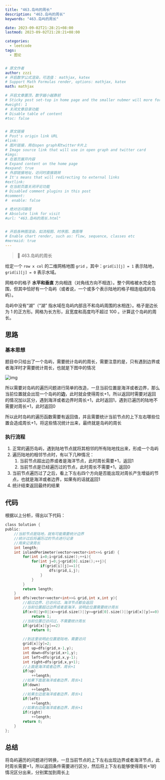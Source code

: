 ```yaml
---
title: "463.岛屿的周长"
description: "463.岛屿的周长"
keywords: "463.岛屿的周长"

date: 2023-09-02T21:28:21+08:00
lastmod: 2023-09-02T21:28:21+08:00

categories:
  - leetcode
tags:
  - 图论


# 原文作者
author: zzzi
# 开启数学公式渲染，可选值： mathjax, katex
# Support Math Formulas render, options: mathjax, katex
math: mathjax

# 开启文章置顶，数字越小越靠前
# Sticky post set-top in home page and the smaller nubmer will more forward.
#weight: 1
# 关闭文章目录功能
# Disable table of content
#toc: false


# 原文链接
# Post's origin link URL
#link:
# 图片链接，用在open graph和twitter卡片上
# Image source link that will use in open graph and twitter card
#imgs:
# 在首页展开内容
# Expand content on the home page
#expand: true
# 外部链接地址，访问时直接跳转
# It's means that will redirecting to external links
#extlink:
# 在当前页面关闭评论功能
# Disabled comment plugins in this post
#comment:
#  enable: false

# 绝对访问路径
# Absolute link for visit
#url: "463.岛屿的周长.html"


# 开启各种图渲染，如流程图、时序图、类图等
# Enable chart render, such as: flow, sequence, classes etc
#mermaid: true
---
```


>👦 463.岛屿的周长

给定一个 `row x col` 的二维网格地图 `grid` ，其中：`grid[i][j] = 1` 表示陆地， `grid[i][j] = 0` 表示水域。

网格中的格子 **水平和垂直** 方向相连（对角线方向不相连）。整个网格被水完全包围，但其中恰好有一个岛屿（或者说，一个或多个表示陆地的格子相连组成的岛屿）。

岛屿中没有“湖”（“湖” 指水域在岛屿内部且不和岛屿周围的水相连）。格子是边长为 1 的正方形。网格为长方形，且宽度和高度均不超过 100 。计算这个岛屿的周长。

<!--more-->

## 思路

### 基本思想

题目中只给出了一个岛屿，需要统计岛屿的周长，需要注意的是，只有遇到边界或者海洋时才需要统计周长，也就是下图中的情况

![img](https://assets.leetcode-cn.com/aliyun-lc-upload/uploads/2018/10/12/island.png)

所以需要对岛屿的遍历问题进行简单的改造，一旦当前位置是海洋或者边界，那么当前位置就会出现一个岛屿的**边**，此时就会使得周长+1，所以返回时需要对返回的情况加以区分，遇到海洋或者边界时周长+1，此时返回1，遇到已遍历的陆地不需要对周长+1，此时返回0

所以此时岛屿的遍历函数需要有返回值，并且需要统计当前节点的上下左右哪些位置会造成周长+1，将这些情况统计出来，最终就是岛屿的周长

### 执行流程

1. 正常的遍历岛屿，遇到陆地节点就将其相邻的所有陆地找出来，形成一个岛屿
2. 遍历陆地的相邻节点时，有以下几种情况：
   1. 当前节点超出边界或者是海洋节点，此时周长需要+1，返回1
   2. 当前节点是已经遍历过的节点，此时周长不需要+1，返回0
3. 当前节点遍历过了之后，看上下左右四个方向是否能出现对周长产生增益的节点，也就是海洋或者边界，如果有的话就返回1
4. 统计结束返回最终的结果

## 代码

根据以上分析，得出以下代码：

```c
class Solution {
public:
    //当前节点是陆地，就有可能需要统计边界
    //统计过后将遍历过的节点进行记录
    //用来记录周长
    int length;
    int islandPerimeter(vector<vector<int>>& grid) {
        for(int i=0;i<grid.size();++i){
            for(int j=0;j<grid[0].size();++j){
                if(grid[i][j]==1){
                    dfs(grid,i,j);
                }
            }
        }
        return length;
    }
    int dfs(vector<vector<int>>& grid,int x,int y){
        //超过边界、已访问过、海洋节点都会返回
        //当前位置超过边界或者是海洋，说明此位置需要统计周长
        if(x<0||y<0||x>=grid.size()||y>=grid[0].size()||grid[x][y]==0)
            return 1;
        //当前位置已访问过，不需要统计周长
        if(grid[x][y]==2)
            return 0;

        //到这里说明此位置是陆地，需要访问
        grid[x][y]=2;
        int up=dfs(grid,x-1,y);
        int down=dfs(grid,x+1,y);
        int left=dfs(grid,x,y-1);
        int right=dfs(grid,x,y+1);
        //上面是海洋或者边界，周长+1
        if(up)
            ++length;
        //如果下面是海洋或者边界，周长+1
        if(down)
            ++length;
        //如果左边是海洋或者边界，周长+1
        if(left)
            ++length;
        //如果右边是海洋或者边界，周长+1
        if(right)
            ++length;
        return 0;
    }
};
```

## 总结

将岛屿遍历的问题进行转换，一旦当前节点的上下左右出现边界或者海洋节点，此时周长需要+1，所以返回条件需要进行区分，然后将上下左右能够使得周长+1的情况区分出来，分别累加到周长上
